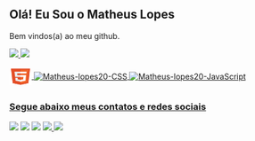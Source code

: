 ## Olá! Eu Sou o Matheus Lopes

  Bem vindos(a) ao meu github. 

<div>
  <a href="https://github.com/Matheus-lopes20">
  <img height="180em" src="https://github-readme-stats.vercel.app/api?username=Matheus-lopes20&show_icons=true&theme=dark&include_all_commits=true&count_private=true"/>
  <img height="180em" src="https://github-readme-stats.vercel.app/api/top-langs/?username=Matheus-lopes20&layout=compact&langs_count=7&theme=dark"/>
</div>

<div style="display: inline_block"><br>
  <img align="center" alt="Matheus-lopes20-HTML" height="30" width="40" src="https://raw.githubusercontent.com/devicons/devicon/master/icons/html5/html5-original.svg">
  <img align="center" alt="Matheus-lopes20-CSS" height="30" width="40" src="https://cdn.jsdelivr.net/gh/devicons/devicon/icons/css3/css3-original.svg">
  <img align="center" alt="Matheus-lopes20-JavaScript" height="30" width="40" src="https://cdn.jsdelivr.net/gh/devicons/devicon/icons/javascript/javascript-original.svg">
</div>
  
  ##
  ### Segue abaixo meus contatos e redes sociais 
<div>
  <a href = "mailto:matheuslopes040504@gmail.com"><img src="https://img.shields.io/badge/-Gmail-%23333?style=for-the-badge&logo=gmail&logoColor=white" target="_black"></a>
  <a href="https://www.linkedin.com/in/matheus-lopes-05141126a/" target="_blank"><img src="https://img.shields.io/badge/-LinkedIn-%230077B5?style=for-the-badge&logo=linkedin&logoColor=white" target="_blank"></a> 
  <a href="https://www.instagram.com/matheuss_s.l/" target="_blank"><img src="https://img.shields.io/badge/-Instagram-%23E4405F?style=for-the-badge&logo=instagram&logoColor=white" target="_blank"></a>
  <a href ="https://wa.me/5577981055868" target="_blank"><img src="https://img.shields.io/badge/WhatsApp-25D366?style=for-the-badge&logo=whatsapp&logoColor=white">  </a>
  <a href=".matheus789" target="_blank"><img src="https://img.shields.io/badge/Discord-7289DA?style=for-the-badge&logo=discord&logoColor=white" target="_blank"></a>   
</div>
  


